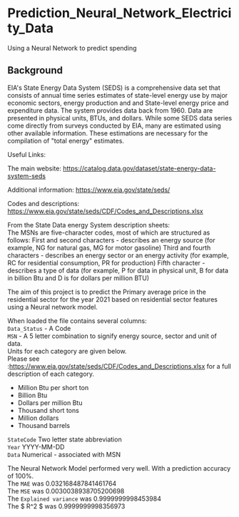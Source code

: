 # Prediction_Neural_Network_Electricity_Data
 Using a Neural Network to predict spending


## Background
EIA's State Energy Data System (SEDS) is a comprehensive data set that consists of annual time series estimates of state-level energy use by major economic sectors, energy production and and State-level energy price and expenditure data. The system provides data back from 1960. Data are presented in physical units, BTUs, and dollars. While some SEDS data series come directly from surveys conducted by EIA, many are estimated using other available information. These estimations are necessary for the compilation of "total energy" estimates.

Useful Links:

The main website: https://catalog.data.gov/dataset/state-energy-data-system-seds

Additional information: https://www.eia.gov/state/seds/

Codes and descriptions: https://www.eia.gov/state/seds/CDF/Codes_and_Descriptions.xlsx


From the State Data energy System description sheets: \
The MSNs are five-character codes, most of which are structured as follows:
First and second characters - describes an energy source (for example, NG for natural gas, MG for motor gasoline)
Third and fourth characters - describes an energy sector or an energy activity (for example, RC for residential consumption, PR for production)
Fifth character - describes a type of data (for example, P for data in physical unit, B for data in billion Btu and D is for dollars per million BTU)


The aim of this project is to predict the Primary average price in the residential sector for the year 2021 based on residential sector features using a Neural network model.


When loaded the file contains several columns: \
`Data_Status` - A Code \
`MSN` - A 5 letter combination to signify energy source, sector and unit of data.\
Units for each category are given below.\
Please see :https://www.eia.gov/state/seds/CDF/Codes_and_Descriptions.xlsx for a full description of each category. 
*	Million Btu per short ton
*	Billion Btu
*	Dollars per million Btu
*	Thousand short tons
*	Million dollars
*	Thousand barrels

`StateCode` Two letter state abbreviation \
`Year` YYYY-MM-DD \
`Data` Numerical - associated with MSN 


The Neural Network Model performed very well. With a prediction accuracy of 100%.\
The `MAE` was 0.032168487841461764\
The `MSE` was 0.0030038938705200698\
The `Explained variance` was 0.9999999998453984\
The $ R^2 $ was 0.9999999998356973